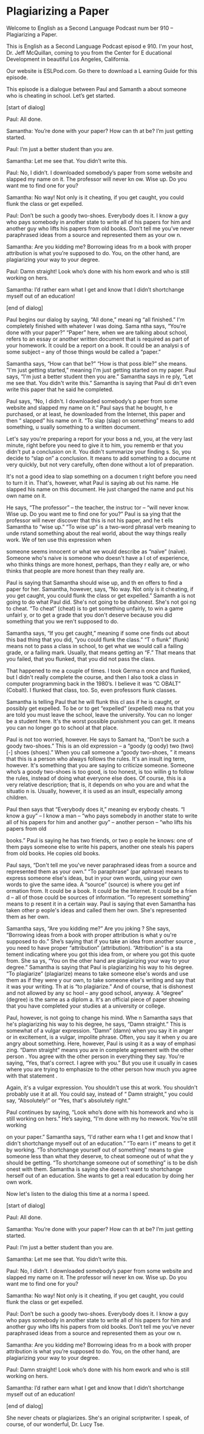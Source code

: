 # Plagiarizing a Paper

Welcome to English as a Second Language Podcast num ber 910 – Plagiarizing a Paper. 

This is English as a Second Language Podcast episod e 910. I'm your host, Dr. Jeff McQuillan, coming to you from the Center for E ducational Development in beautiful Los Angeles, California.  

Our website is ESLPod.com. Go there to download a L earning Guide for this episode.  

This episode is a dialogue between Paul and Samanth a about someone who is cheating in school. Let’s get started.  

[start of dialog] 

Paul:  All done. 

Samantha:  You’re done with your paper?  How can th at be?  I’m just getting started. 

Paul:  I’m just a better student than you are. 

Samantha:  Let me see that.  You didn’t write this.  

Paul:  No, I didn’t.  I downloaded somebody’s paper  from some website and slapped my name on it.  The professor will never kn ow.  Wise up.  Do you want me to find one for you? 

Samantha:  No way!  Not only is it cheating, if you  get caught, you could flunk the class or get expelled. 

Paul:  Don’t be such a goody two-shoes.  Everybody does it.  I know a guy who pays somebody in another state to write all of his papers for him and another guy who lifts his papers from old books.  Don’t tell me  you’ve never paraphrased ideas from a source and represented them as your ow n. 

Samantha:  Are you kidding me?  Borrowing ideas fro m a book with proper attribution is what you’re supposed to do.  You, on  the other hand, are plagiarizing your way to your degree. 

Paul:  Damn straight!  Look who’s done with his hom ework and who is still working on hers. 

Samantha:  I’d rather earn what I get and know that  I didn’t shortchange myself out of an education! 

[end of dialog] 

Paul begins our dialog by saying, “All done,” meani ng “all finished.” I'm completely finished with whatever I was doing. Sama ntha says, “You’re done with your paper?” “Paper” here, when we are talking  about school, refers to an essay or another written document that is required as part of your homework. It could be a report on a book. It could be an analysi s of some subject – any of those things would be called a “paper.”  

Samantha says, “How can that be?” “How is that poss ible?” she means. “I'm just getting started,” meaning I'm just getting started on my paper. Paul says, “I'm just a better student then you are.” Samantha says in re ply, “Let me see that. You didn't write this.” Samantha is saying that Paul di dn't even write this paper that he said he completed.  

Paul says, “No, I didn't. I downloaded somebody’s p aper from some website and slapped my name on it.” Paul says that he bought, h e purchased, or at least, he downloaded from the Internet, this paper and then “ slapped” his name on it. “To slap (slap) on something” means to add something, u sually something to a written document.  

Let's say you're preparing a report for your boss a nd, you, at the very last minute, right before you need to give it to him, you rememb er that you didn't put a conclusion on it. You didn't summarize your finding s. So, you decide to “slap on” a conclusion. It means to add something to a docume nt very quickly, but not very carefully, often done without a lot of preparation.   

It's not a good idea to slap something on a documen t right before you need to turn it in. That's, however, what Paul is saying ab out his name. He slapped his name on this document. He just changed the name and  put his own name on it. 

He says, “The professor” – the teacher, the instruc tor – “will never know. Wise up. Do you want me to find one for you?” Paul is sa ying that the professor will never discover that this is not his paper, and he t ells Samantha to “wise up.” “To wise up” is a two-word phrasal verb meaning to unde rstand something about the real world, about the way things really work. We of ten use this expression when  

someone seems innocent or what we would describe as  “naïve” (naïve). Someone who's naive is someone who doesn't have a l ot of experience, who thinks things are more honest, perhaps, than they r eally are, or who thinks that people are more honest than they really are.  

Paul is saying that Samantha should wise up, and th en offers to find a paper for her. Samantha, however, says, “No way. Not only is it cheating, if you get caught, you could flunk the class or get expelled.” Samanth a is not going to do what Paul did. She's not going to be dishonest. She's not goi ng to cheat. “To cheat” (cheat) is to get something unfairly, to win a game unfairl y, or to get a grade that you don't deserve because you did something that you we ren't supposed to do.  

Samantha says, “If you get caught,” meaning if some one finds out about this bad thing that you did, “you could flunk the class.” “T o flunk” (flunk) means not to pass a class in school, to get what we would call a  failing grade, or a failing mark. Usually, that means getting an “F.” That means that  you failed, that you flunked, that you did not pass the class.  

That happened to me a couple of times. I took Germa n once and flunked, but I didn't really complete the course, and then I also took a class in computer programming back in the 1980’s. I believe it was “C OBALT” (Cobalt). I flunked that class, too. So, even professors flunk classes.   

Samantha is telling Paul that he will flunk this cl ass if he is caught, or possibly get expelled. To be or to get “expelled” (expelled) mea ns that you are told you must leave the school, leave the university. You can no longer be a student here. It's the worst possible punishment you can get. It means  you can no longer go to school at that place.  

Paul is not too worried, however. He says to Samant ha, “Don't be such a goody two-shoes.” This is an old expression – a “goody (g oody) two (two) [-] shoes (shoes).” When you call someone a “goody two-shoes, ” it means that this is a person who always follows the rules. It's an insult ing term, however. It's something that you are saying to criticize someone.  Someone who’s a goody two-shoes is too good, is too honest, is too willin g to follow the rules, instead of doing what everyone else does. Of course, this is a  very relative description; that is, it depends on who you are and what the situatio n is. Usually, however, it is used as an insult, especially among children.  

Paul then says that “Everybody does it,” meaning ev erybody cheats. “I know a guy” – I know a man – “who pays somebody in another  state to write all of his papers for him and another guy” – another person – “who lifts his papers from old  

books.” Paul is saying he has two friends, or two p eople he knows: one of them pays someone else to write his papers, another one steals his papers from old books. He copies old books.  

Paul says, “Don't tell me you've never paraphrased ideas from a source and represented them as your own.” “To paraphrase” (par aphrase) means to express someone else's ideas, but in your own words, using your own words to give the same idea. A “source” (source) is where you get inf ormation from. It could be a book. It could be the Internet. It could be a frien d – all of those could be sources of information. “To represent something” means to p resent it in a certain way. Paul is saying that even Samantha has taken other p eople's ideas and called them her own. She's represented them as her own.  

Samantha says, “Are you kidding me?” Are you joking ? She says, “Borrowing ideas from a book with proper attribution is what y ou're supposed to do.” She’s saying that if you take an idea from another source , you need to have proper “attribution” (attribution). “Attribution” is a sta tement indicating where you got this idea from, or where you got this quote from. She sa ys, “You on the other hand are plagiarizing your way to your degree.” Samantha  is saying that Paul is plagiarizing his way to his degree. “To plagiarize”  (plagiarize) means to take someone else's words and use them as if they were y our own, to take someone else's writing and say that it was your writing. Th at is “to plagiarize.” And of course, that is dishonest and not allowed by any sc hool – any good school, anyway. A “degree” (degree) is the same as a diplom a. It's an official piece of paper showing that you have completed your studies at a university or college. 

Paul, however, is not going to change his mind. Whe n Samantha says that he's plagiarizing his way to his degree, he says, “Damn straight.” This is somewhat of a vulgar expression. “Damn” (damn) when you say it in anger or in excitement, is a vulgar, impolite phrase. Often, you say it when y ou are angry about something. Here, however, Paul is using it as a way of emphasi zing. “Damn straight” means you are in complete agreement with the other person . You agree with the other person in everything they say. You're saying, “Yes,  that's correct. I agree with you.” But you use it usually in cases where you are  trying to emphasize to the other person how much you agree with that statement .  

Again, it's a vulgar expression. You shouldn't use this at work. You shouldn't probably use it at all. You could say, instead of “ Damn straight,” you could say, “Absolutely!” or “Yes, that's absolutely right.”  

Paul continues by saying, “Look who’s done with his  homework and who is still working on hers.” He’s saying, “I'm done with my ho mework. You're still working  

on your paper.” Samantha says, “I'd rather earn wha t I get and know that I didn't shortchange myself out of an education.” “To earn i t” means to get it by working. “To shortchange yourself out of something” means to  give someone less than what they deserve, to cheat someone out of what the y should be getting. “To shortchange someone out of something” is to be dish onest with them. Samantha is saying she doesn't want to shortchange herself  out of an education. She wants to get a real education by doing her own work. 

Now let's listen to the dialog this time at a norma l speed.  

[start of dialog] 

Paul:  All done. 

Samantha:  You’re done with your paper?  How can th at be?  I’m just getting started. 

Paul:  I’m just a better student than you are. 

Samantha:  Let me see that.  You didn’t write this.  

Paul:  No, I didn’t.  I downloaded somebody’s paper  from some website and slapped my name on it.  The professor will never kn ow.  Wise up.  Do you want me to find one for you? 

Samantha:  No way!  Not only is it cheating, if you  get caught, you could flunk the class or get expelled. 

Paul:  Don’t be such a goody two-shoes.  Everybody does it.  I know a guy who pays somebody in another state to write all of his papers for him and another guy who lifts his papers from old books.  Don’t tell me  you’ve never paraphrased ideas from a source and represented them as your ow n. 

Samantha:  Are you kidding me?  Borrowing ideas fro m a book with proper attribution is what you’re supposed to do.  You, on  the other hand, are plagiarizing your way to your degree. 

Paul:  Damn straight!  Look who’s done with his hom ework and who is still working on hers. 

Samantha:  I’d rather earn what I get and know that  I didn’t shortchange myself out of an education!  

 [end of dialog] 

She never cheats or plagiarizes. She's an original scriptwriter. I speak, of course, of our wonderful, Dr. Lucy Tse. 

